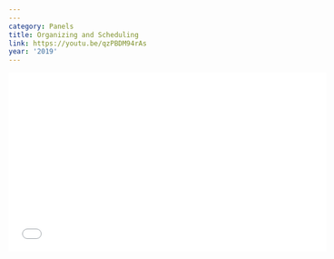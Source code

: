 ```yaml
---
---
category: Panels
title: Organizing and Scheduling
link: https://youtu.be/qzPBDM94rAs
year: '2019'
---
```

<iframe width="560" height="315" src="{{ page.link }}" frameborder="0" allowfullscreen></iframe>
